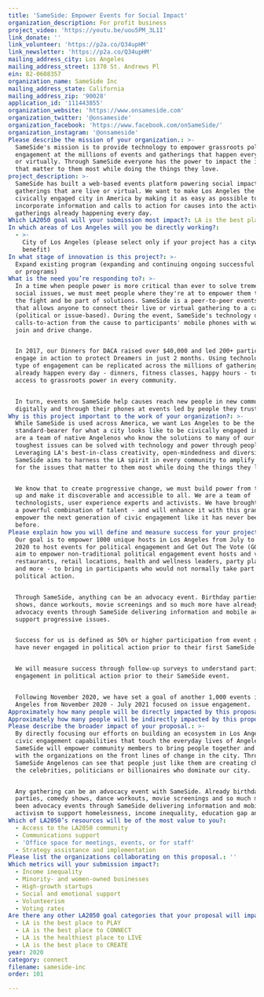 ```yaml
---
title: 'SameSide: Empower Events for Social Impact'
organization_description: For profit business
project_video: 'https://youtu.be/uou5PM_3L1I'
link_donate: ''
link_volunteer: 'https://p2a.co/Q34upHM'
link_newsletter: 'https://p2a.co/Q34upHM'
mailing_address_city: Los Angeles
mailing_address_street: 1370 St. Andrews Pl
ein: 82-0608357
organization_name: SameSide Inc
mailing_address_state: California
mailing_address_zip: '90028'
application_id: '111443855'
organization_website: 'https://www.onsameside.com'
organization_twitter: '@onsameside'
organization_facebook: 'https://www.facebook.com/onSameSide/'
organization_instagram: '@onsameside'
Please describe the mission of your organization.: >-
  SameSide's mission is to provide technology to empower grassroots political
  engagement at the millions of events and gatherings that happen every day live
  or virtually. Through SameSide everyone has the power to impact the issues
  that matter to them most while doing the things they love.
project_description: >-
  SameSide has built a web-based events platform powering social impact
  gatherings that are live or virtual. We want to make Los Angeles the most
  civically engaged city in America by making it as easy as possible to
  incorporate information and calls to action for causes into the activities and
  gatherings already happening every day.
Which LA2050 goal will your submission most impact?: LA is the best place to CONNECT
In which areas of Los Angeles will you be directly working?:
  - >-
    City of Los Angeles (please select only if your project has a citywide
    benefit)
In what stage of innovation is this project?: >-
  Expand existing program (expanding and continuing ongoing successful projects
  or programs)
What is the need you’re responding to?: >-
  In a time when people power is more critical than ever to solve tremendous
  social issues, we must meet people where they're at to empower them to join
  the fight and be part of solutions. SameSide is a peer-to-peer events platform
  that allows anyone to connect their live or virtual gathering to a cause
  (political or issue-based). During the event, SameSide's technology delivers
  calls-to-action from the cause to participants' mobile phones with ways to
  join and drive change.


  In 2017, our Dinners for DACA raised over $40,000 and led 200+ participants to
  engage in action to protect Dreamers in just 2 months. Using technology, this
  type of engagement can be replicated across the millions of gatherings that
  already happen every day - dinners, fitness classes, happy hours - to expand
  access to grassroots power in every community.


  In turn, events on SameSide help causes reach new people in new communities
  digitally and through their phones at events led by people they trust.
Why is this project important to the work of your organization?: >-
  While SameSide is used across America, we want Los Angeles to be the
  standard-bearer for what a city looks like to be civically engaged in 2020. We
  are a team of native Angelenos who know the solutions to many of our city's
  toughest issues can be solved with technology and power through people.
  Leveraging LA's best-in-class creativity, open-mindedness and diversity,
  SameSide aims to harness the LA spirit in every community to amplify voices
  for the issues that matter to them most while doing the things they love.


  We know that to create progressive change, we must build power from the ground
  up and make it discoverable and accessible to all. We are a team of
  technologists, user experience experts and activists. We have brought together
  a powerful combination of talent - and will enhance it with this grant - to
  empower the next generation of civic engagement like it has never been seen
  before. 
Please explain how you will define and measure success for your project.: >-
  Our goal is to empower 1000 unique hosts in Los Angeles from July to November
  2020 to host events for political engagement and Get Out The Vote (GOTV). We
  aim to empower non-traditional political engagement event hosts and venues -
  restaurants, retail locations, health and wellness leaders, party planners,
  and more - to bring in participants who would not normally take part in
  political action. 


  Through SameSide, anything can be an advocacy event. Birthday parties, comedy
  shows, dance workouts, movie screenings and so much more have already been
  advocacy events through SameSide delivering information and mobile activism to
  support progressive issues.


  Success for us is defined as 50% or higher participation from event guests who
  have never engaged in political action prior to their first SameSide event. 


  We will measure success through follow-up surveys to understand participants'
  engagement in political action prior to their SameSide event.


  Following November 2020, we have set a goal of another 1,000 events in Los
  Angeles from November 2020 - July 2021 focused on issue engagement. 
Approximately how many people will be directly impacted by this proposal?: '2009'
Approximately how many people will be indirectly impacted by this proposal?: '100000'
Please describe the broader impact of your proposal.: >-
  By directly focusing our efforts on building an ecosystem in Los Angeles for
  civic engagement capabilities that touch the everyday lives of Angelenos,
  SameSide will empower community members to bring people together and align
  with the organizations on the front lines of change in the city. Through
  SameSide Angelenos can see that people just like them are creating change, not
  the celebrities, politicians or billionaires who dominate our city.  


  Any gathering can be an advocacy event with SameSide. Already birthday
  parties, comedy shows, dance workouts, movie screenings and so much more have
  been advocacy events through SameSide delivering information and mobile
  activism to support homelessness, income inequality, education gap and more. 
Which of LA2050’s resources will be of the most value to you?:
  - Access to the LA2050 community
  - Communications support
  - 'Office space for meetings, events, or for staff'
  - Strategy assistance and implementation
Please list the organizations collaborating on this proposal.: ''
Which metrics will your submission impact?:
  - Income inequality
  - Minority- and women-owned businesses
  - High-growth startups
  - Social and emotional support
  - Volunteerism
  - Voting rates
Are there any other LA2050 goal categories that your proposal will impact?:
  - LA is the best place to PLAY
  - LA is the best place to CONNECT
  - LA is the healthiest place to LIVE
  - LA is the best place to CREATE
year: 2020
category: connect
filename: sameside-inc
order: 101

---
```

